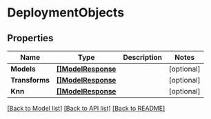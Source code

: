 # DeploymentObjects

## Properties

Name | Type | Description | Notes
------------ | ------------- | ------------- | -------------
**Models** | [**[]ModelResponse**](ModelResponse.md) |  | [optional] 
**Transforms** | [**[]ModelResponse**](ModelResponse.md) |  | [optional] 
**Knn** | [**[]ModelResponse**](ModelResponse.md) |  | [optional] 

[[Back to Model list]](../README.md#documentation-for-models) [[Back to API list]](../README.md#documentation-for-api-endpoints) [[Back to README]](../README.md)


